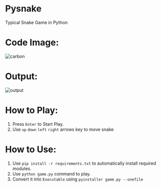 # Pysnake
Typical Snake Game in Python

# Code Image:
![carbon](https://user-images.githubusercontent.com/79792270/155847828-a80ff87f-c517-4193-a33a-8cb89e12e14c.png)

# Output:
![output](https://user-images.githubusercontent.com/79792270/155848030-6d03f774-244c-41a7-9524-f709aec75e3f.png)

# How to Play:
1. Press `Enter` to Start Play.
2. Use `up` `down` `left` `right` arrows key to move snake

# How to Use:
1. Use `pip install -r requirements.txt` to automatically install required modules. 
2. Use `python game.py` command to play.
3. Convert it into `Executable` using `pyinstaller game.py --onefile`
